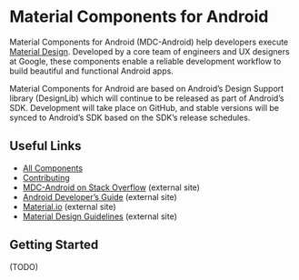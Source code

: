 # Material Components for Android

Material Components for Android (MDC-Android) help developers execute
[Material Design](https://www.material.io). Developed by a core team of
engineers and UX designers at Google, these components enable a reliable
development workflow to build beautiful and functional Android apps.

Material Components for Android are based on Android’s Design Support library
(DesignLib) which will continue to be released as part of Android’s SDK.
Development will take place on GitHub, and stable versions will be synced to
Android’s SDK based on the SDK’s release schedules.

## Useful Links
- [All Components](lib/)
- [Contributing](CONTRIBUTING.md)
- [MDC-Android on Stack Overflow](https://www.stackoverflow.com/questions/tagged/material-components+android) (external site)
- [Android Developer’s Guide](https://developer.android.com/training/material/index.html) (external site)
- [Material.io](https://www.material.io) (external site)
- [Material Design Guidelines](https://material.google.com) (external site)

## Getting Started
(TODO)
